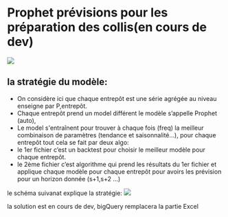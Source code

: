 # Prophet prévisions pour les préparation des collis(en cours de dev)
![](https://sp-ao.shortpixel.ai/client/to_webp,q_glossy,ret_img,w_1455/https://sp-ao.shortpixel.ai/client/to_webp,q_glossy,ret_img,w_300/https://sp-ao.shortpixel.ai/client/to_webp,q_glossy,ret_img,w_512/https://sp-ao.shortpixel.ai/client/to_webp,q_glossy,ret_img,w_768/https://www.relataly.com/wp-content/uploads/2023/03/stock-market-forecasting-python-relataly-midjourney-3-min.png)
## la stratégie du modèle:
- On considère ici que chaque entrepôt est une série agrégée au niveau enseigne par P,entrepôt.
- Chaque entrepôt prend un model différent le modèle s’appelle Prophet (auto),
- Le model s'entraînent pour trouver à chaque fois (freq) la meilleur combinaison de paramètres (tendance et saisonnalité…), pour chaque entrepôt tout cela se fait par deux algo:
- le 1er fichier c’est un backtest pour choisir le meilleur modèle pour chaque entrepôt.
- le 2ème fichier c’est algorithme qui prend les résultats du 1er fichier et applique chaque modèle pour chaque entrepôt pour avoirs les prévision pour un horizon donnée (s+1,s+2 …)

le schéma suivanat explique la stratégie:
![](https://i.ibb.co/DDmdKxM/Capture-d-cran-2024-04-27-114301.png)

la solution est en cours de dev, bigQuery remplacera la partie Excel







